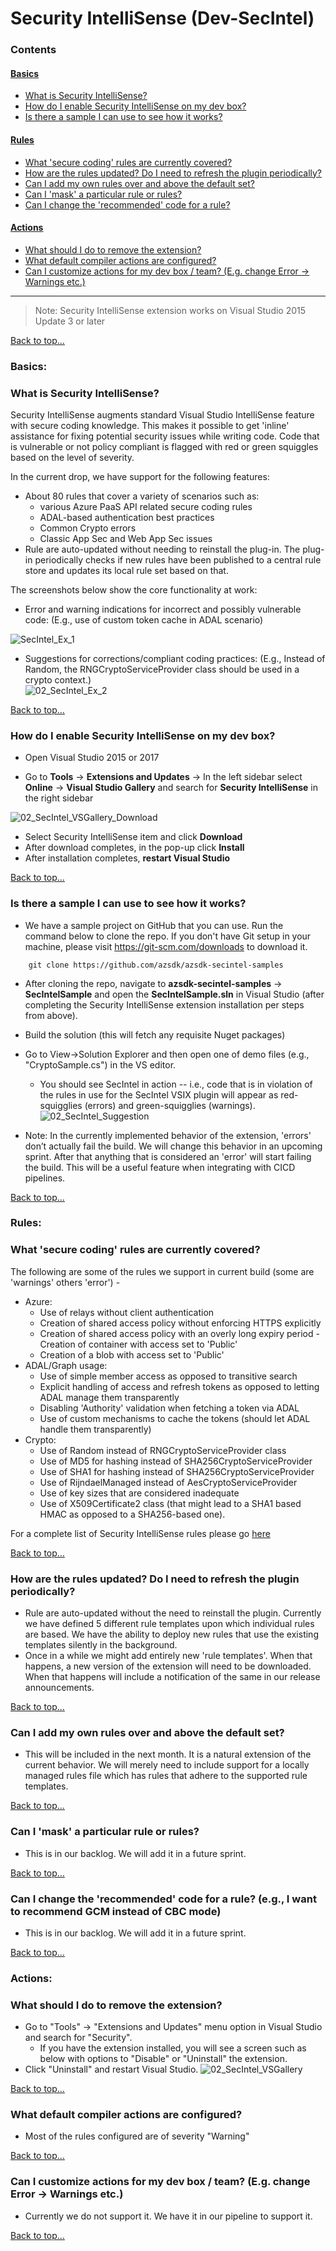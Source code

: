 # Security IntelliSense (Dev-SecIntel)

### Contents
#### [Basics](Security_IntelliSense_userguide.md#basics-1)
- [What is Security IntelliSense?](Security_IntelliSense_userguide.md#what-is-security-intellisense)
- [How do I enable Security IntelliSense on my dev box?](Security_IntelliSense_userguide.md#how-do-i-enable-security-intellisense-on-my-dev-box)
- [Is there a sample I can use to see how it works?](Security_IntelliSense_userguide.md#is-there-a-sample-i-can-use-to-see-how-it-works)
#### [Rules](Security_IntelliSense_userguide.md#rules-1)
- [What 'secure coding' rules are currently covered?](Security_IntelliSense_userguide.md#what-secure-coding-rules-are-currently-covered)
- [How are the rules updated? Do I need to refresh the plugin periodically?](Security_IntelliSense_userguide.md#how-are-the-rules-updated-do-i-need-to-refresh-the-plugin-periodically)
- [Can I add my own rules over and above the default set?](Security_IntelliSense_userguide.md#can-i-add-my-own-rules-over-and-above-the-default-set)
- [Can I 'mask' a particular rule or rules?](Security_IntelliSense_userguide.md#can-i-mask-a-particular-rule-or-rules)
- [Can I change the 'recommended' code for a rule?](Security_IntelliSense_userguide.md#can-i-change-the-recommended-code-for-a-rule-eg-cbc-v-gcm-mode)
#### [Actions](Security_IntelliSense_userguide.md#actions-1)
- [What should I do to remove the extension?](Security_IntelliSense_userguide.md#what-should-i-do-to-remove-the-extension)
- [What default compiler actions are configured?](Security_IntelliSense_userguide.md#what-default-compiler-actions-are-configured)
- [Can I customize actions for my dev box / team? (E.g. change Error -> Warnings etc.)](Security_IntelliSense_userguide.md#can-i-customize-actions-for-my-dev-box--team-eg-change-error---warnings-etc)
	
--------------------------------------------------------------
> Note: Security IntelliSense extension works on Visual Studio 2015 Update 3 or later


<!-- #TODO# check links at top of each main page. --> 
 
[Back to top…](Security_IntelliSense_userguide.md#contents)

### Basics:

### What is Security IntelliSense?
Security IntelliSense augments standard Visual Studio IntelliSense feature with secure coding knowledge. This makes it possible to get 'inline' assistance for fixing potential security issues while writing code. Code that is vulnerable or not policy compliant is flagged with red or green squiggles based on the level of severity.

In the current drop, we have support for the following features:
- About 80 rules that cover a variety of scenarios such as: 
   - various Azure PaaS API related secure coding rules
   - ADAL-based authentication best practices
   - Common Crypto errors
   - Classic App Sec and Web App Sec issues
- Rule are auto-updated without needing to reinstall the plug-in. The plug-in periodically checks if new rules have been published to a central rule store and updates its local rule set based on that. 

The screenshots below show the core functionality at work:
- Error and warning indications for incorrect and possibly vulnerable code:
	(E.g., use of custom token cache in ADAL scenario)  

![SecIntel_Ex_1](../Images/02_SecIntel_Ex_1.png)

- Suggestions for corrections/compliant coding practices:
	(E.g., Instead of Random, the RNGCryptoServiceProvider class should be used in a crypto context.)  
![02_SecIntel_Ex_2](../Images/02_SecIntel_Ex_2.png)  

[Back to top…](Security_IntelliSense_userguide.md#contents)  

### How do I enable Security IntelliSense on my dev box?
- Open Visual Studio 2015 or 2017

- Go to **Tools** -> **Extensions and Updates** -> In the left sidebar select **Online** -> **Visual Studio Gallery** and search for **Security IntelliSense** in the right sidebar

![02_SecIntel_VSGallery_Download](../Images/02_SecIntel_VSGallery_Download.png)

- Select Security IntelliSense item and click **Download**
- After download completes, in the pop-up click **Install**
- After installation completes, **restart Visual Studio**

[Back to top…](Security_IntelliSense_userguide.md#contents)
### Is there a sample I can use to see how it works?
- We have a sample project on GitHub that you can use. Run the command below to clone the repo. 
If you don't have Git setup in your machine, please visit https://git-scm.com/downloads to download it.
	
``` 
    git clone https://github.com/azsdk/azsdk-secintel-samples
```
	
- After cloning the repo, navigate to **azsdk-secintel-samples** -> **SecIntelSample** and 
open the **SecIntelSample.sln** in Visual Studio (after completing the Security IntelliSense 
extension installation per steps from above).
- Build the solution (this will fetch any requisite Nuget packages)
- Go to View->Solution Explorer and then open one of demo files (e.g., "CryptoSample.cs") in the VS editor. 
   - You should see SecIntel in action -- i.e., code that is in violation of the rules in use for 
   the SecIntel VSIX plugin will appear as red-squigglies (errors) and green-squigglies (warnings).  
   ![02_SecIntel_Suggestion](../Images/02_SecIntel_Suggestion.png)

- Note: In the currently implemented behavior of the extension, 'errors' don’t actually fail the build. 
We will change this behavior in an upcoming sprint. After that anything that is considered an 'error' will start failing 
the build. This will be a useful feature when integrating with CICD pipelines.
<!-- #TODO# is it controllable by clients? -->

[Back to top…](Security_IntelliSense_userguide.md#contents)

### Rules:

### What 'secure coding' rules are currently covered?

The following are some of the rules we support in current build (some are 'warnings' others 'error') -
- Azure:
   - Use of relays without client authentication
   - Creation of shared access policy without enforcing HTTPS explicitly
   - Creation of shared access policy with an overly long expiry period
   -Creation of container with access set to 'Public'
   - Creation of a blob with access set to 'Public'
- ADAL/Graph usage:
   - Use of simple member access as opposed to transitive search
   - Explicit handling of access and refresh tokens as opposed to letting ADAL manage them transparently
   - Disabling 'Authority' validation when fetching a token via ADAL
   - Use of custom mechanisms to cache the tokens (should let ADAL handle them transparently)
- Crypto:
   - Use of Random instead of RNGCryptoServiceProvider class
   - Use of MD5 for hashing instead of SHA256CryptoServiceProvider
   - Use of SHA1 for hashing instead of SHA256CryptoServiceProvider
   - Use of RijndaelManaged instead of AesCryptoServiceProvider
   - Use of key sizes that are considered inadequate
   - Use of X509Certificate2 class (that might lead to a SHA1 based HMAC as opposed to a SHA256-based one).

For a complete list of Security IntelliSense rules please go [here](Security_IntelliSense_rules_list.md)
	
[Back to top…](Security_IntelliSense_userguide.md#contents)
### How are the rules updated? Do I need to refresh the plugin periodically?
- Rule are auto-updated without the need to reinstall the plugin. Currently we have 
defined 5 different rule templates upon which individual rules are based. We have the ability to 
deploy new rules that use the existing templates silently in the background. 
- Once in a while we might add entirely new 'rule templates'. When that happens, a new version of 
the extension will need to be downloaded. When that happens will include a notification of the same 
in our release announcements.

[Back to top…](Security_IntelliSense_userguide.md#contents)
### Can I add my own rules over and above the default set?
- This will be included in the next month. It is a natural extension of the current behavior. We 
will merely need to include support for a locally managed rules file which has rules that adhere to 
the supported rule templates.

[Back to top…](Security_IntelliSense_userguide.md#contents)

### Can I 'mask' a particular rule or rules?
- This is in our backlog. We will add it in a future sprint.

[Back to top…](Security_IntelliSense_userguide.md#contents)
### Can I change the 'recommended' code for a rule? (e.g., I want to recommend GCM instead of CBC mode)
- This is in our backlog. We will add it in a future sprint.

[Back to top…](Security_IntelliSense_userguide.md#contents)

### Actions:
### What should I do to remove the extension?
-  Go to "Tools" -> "Extensions and Updates" menu option in Visual Studio and search for "Security".
   - If you have the extension installed, you will see a screen such as below with options to 
   "Disable" or "Uninstall" the extension.
- Click "Uninstall" and restart Visual Studio.
![02_SecIntel_VSGallery](../Images/02_SecIntel_VSGallery.png)  

[Back to top…](Security_IntelliSense_userguide.md#contents)
### What default compiler actions are configured?
- Most of the rules configured are of severity "Warning"

[Back to top…](Security_IntelliSense_userguide.md#contents)
### Can I customize actions for my dev box / team? (E.g. change Error -> Warnings etc.)
- Currently we do not support it. We have it in our pipeline to support it.  

[Back to top…](Security_IntelliSense_userguide.md#contents)